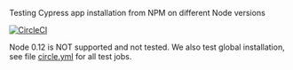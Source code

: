 Testing Cypress app installation from NPM on different Node versions

[![CircleCI](https://circleci.com/gh/cypress-io/cypress-test-node-versions.svg?style=svg&circle-token=6a7c4e7e7ab427e11bea6c2af3df29c4491d2376)](https://circleci.com/gh/cypress-io/cypress-test-node-versions)

Node 0.12 is NOT supported and not tested. We also test global installation, see 
file [circle.yml](circle.yml) for all test jobs.

